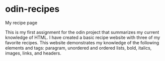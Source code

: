 # odin-recipes
My recipe page

This is my first assignment for the odin project that summarizes my current knowledge of HTML. I have created a basic recipe website with three of my favorite recipes. This website demonstrates my knowledge of the following elements and tags: paragram, unordered and ordered lists, bold, italics, images, links, and headers. 